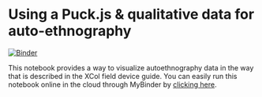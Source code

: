 # Using a Puck.js & qualitative data for auto-ethnography

[![Binder](https://mybinder.org/badge_logo.svg)](https://mybinder.org/v2/gh/PeerProducedResearch/autoethnography-puck/HEAD?labpath=%2Fnotebooks%2Fpuck-auto-ethnography.ipynb)

This notebook provides a way to visualize autoethnography data in the way that is described in the XCol field device guide. You can easily run this notebook online in the cloud through MyBinder by [clicking here](https://mybinder.org/v2/gh/PeerProducedResearch/autoethnography-puck/HEAD?labpath=%2Fnotebooks%2Fpuck-auto-ethnography.ipynb).
